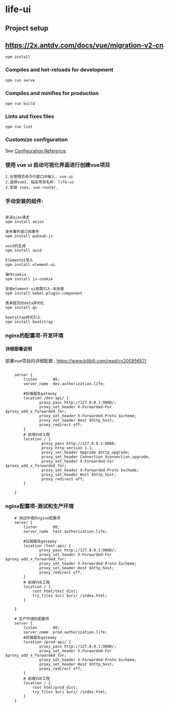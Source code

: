 # life-ui

## Project setup

## https://2x.antdv.com/docs/vue/migration-v2-cn


```
npm install
```

### Compiles and hot-reloads for development

```
npm run serve
```

### Compiles and minifies for production

```
npm run build
```

### Lints and fixes files

```
npm run lint
```

### Customize configuration

See [Configuration Reference](https://cli.vuejs.org/config/).

### 使用 vue ui 启动可视化界面进行创建vue项目

```
1.在管理员命令行窗口中输入: vue ui
2.选择vue2, 指定项目名称: life-ui
3.安装 vuex, vue-router.
```

### 手动安装的组件:

```

发送ajax请求
npm install axios

发布事件或订阅事件
npm install pubsub-js

uuid的生成
npm install uuid

ElementUI导入
npm install element-ui

操作cookie
npm install js-cookie

安装element-ui按需引入-未安装
npm install babel-plugin-component

表单提交的data序列化
npm install qs

bootstrap样式引入
npm install bootstrap

```

### nginx的配置项-开发环境

#### 详细部署说明

部署vue项目的详细配置 : https://www.bilibili.com/read/cv20095657/

```

    server {
        listen       80;
        server_name  dev.authorization.life;

        #后端服务gateway
        location /dev-api/ {
		       proxy_pass http://127.0.0.1:9000/;
               proxy_set_header X-Forwarded-For $proxy_add_x_forwarded_for;
		       proxy_set_header X-Forwarded-Proto $scheme;
		       proxy_set_header Host $http_host;
		       proxy_redirect off;
        }
        # 前端VUE工程
        location / {
                proxy_pass http://127.0.0.1:8888;
                proxy_http_version 1.1;
                proxy_set_header Upgrade $http_upgrade;
                proxy_set_header Connection $connection_upgrade;
                proxy_set_header X-Forwarded-For $proxy_add_x_forwarded_for;
                proxy_set_header X-Forwarded-Proto $scheme;
                proxy_set_header Host $http_host;
                proxy_redirect off;
        }

    }

```

### nginx配置项-测试和生产环境

```
    # 测试环境的nginx配置项
    server {
        listen       80;
        server_name  test.authorization.life;

        #后端服务gateway
        location /test-api/ {
		       proxy_pass http://127.0.0.1:9000/;
               proxy_set_header X-Forwarded-For $proxy_add_x_forwarded_for;
		       proxy_set_header X-Forwarded-Proto $scheme;
		       proxy_set_header Host $http_host;
		       proxy_redirect off;
        }
        # 前端VUE工程
        location / {
            root html/test_dist;
            try_files $uri $uri/ /index.html;
        }

    }

    # 生产环境的配置项
    server {
        listen       80;
        server_name  prod.authorization.life;
		#后端服务gateway
        location /prod-api/ {
		       proxy_pass http://127.0.0.1:9000/;
               proxy_set_header X-Forwarded-For $proxy_add_x_forwarded_for;
		       proxy_set_header X-Forwarded-Proto $scheme;
		       proxy_set_header Host $http_host;
		       proxy_redirect off;
        }
        # 前端VUE工程
        location / {
            root html/prod_dist;
            try_files $uri $uri/ /index.html;
        }
    }

```